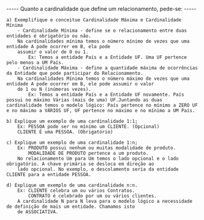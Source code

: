 ----- Quanto a cardinalidade que define um relacionamento, pede-se: -----

    a) Exemplifique e conceitue Cardinalidade Máxima e Cardinalidade Mínima  
        - Cardinalidade Mínima - define se o relacionamento entre duas entidades é obrigatório ou não.
        Na cardinalidades mínima temos o número mínimo de vezes que uma entidade A pode ocorrer em B, ela pode
        assumir o valor de 0 ou 1.  
            Ex: Temos a entidade País e a Entidade UF. Uma UF pertence pelo menos a UM País.  
        - Cardinalidade Máxima - define a quantidade máxima de ocorrências da Entidade que pode participar do Relacionamento.
        Na cardinalidades Mínima temos o número máximo de vezes que uma entidade A pode ocorrer em B, ele pode assumir o valor
        de 1 ou N (inúmeras vezes).  
            Ex: Temos a entidade País e a Entidade UF novamente. País possui no máximo Várias (mais de uma) UF.Juntando as duas cardinalidade temos o modelo lógico: País pertence no mínimo a ZERO UF e no máximo a VÁRIOS UF, UF pertence no máximo e no mínimo a UM País.  

    b) Explique um exemplo de uma cardinalidade 1:1;  
        Ex: PESSOA pode ser no mínimo um CLIENTE. (Opcional)  
        CLIENTE É uma PESSOA. (Obrigatório)

    c) Explique um exemplo de uma cardinalidade 1:n;  
        Ex: PRODUTO possui nenhum ou muitas modalidade de produto.  
            MODALIDADE DE PRODUTO pertence a um produto.  
        No relacionamento Um para Um temos o lado opcional e o lado obrigatório. A chave primária se desloca em direção ao
        lado opcional. No exemplo, o descolamento seria da entidade CLIENTE para a entidade PESSOA.

    d) Explique um exemplo de uma cardinalidade n:n.  
        Ex: CLIENTE celebra um ou vários Contratos.  
            CONTRATO é celebrado por um ou vários clientes. 
        A cardinalidade N para N leva para o modelo lógico a necessidade de definição de mais um entidade. Chamamos isto
        de ASSOCIATIVA.

